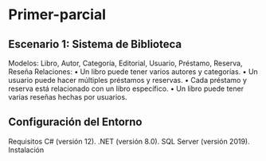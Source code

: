 # Primer-parcial



## Escenario 1: Sistema de Biblioteca
Modelos: Libro, Autor, Categoría, Editorial, Usuario, Préstamo, Reserva, Reseña
Relaciones:
•	Un libro puede tener varios autores y categorías.
•	Un usuario puede hacer múltiples préstamos y reservas.
•	Cada préstamo y reserva está relacionado con un libro específico.
•	Un libro puede tener varias reseñas hechas por usuarios.

## Configuración del Entorno
Requisitos
C# (versión 12).
.NET (versión 8.0).
SQL Server (versión 2019).
Instalación
